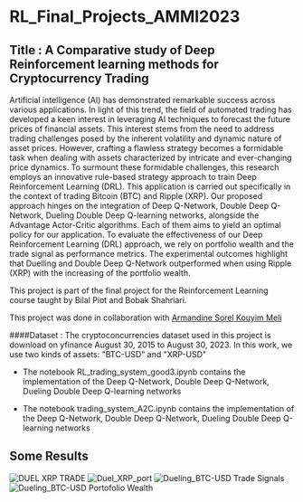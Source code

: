 # RL_Final_Projects_AMMI2023
## Title : A Comparative study of Deep Reinforcement learning methods for Cryptocurrency Trading

Artificial intelligence (AI) has demonstrated remarkable success across various applications. 
In light of this trend, the field of automated trading has developed a keen interest in leveraging 
AI techniques to forecast the future prices of financial assets. This interest stems from the need 
to address trading challenges posed by the inherent volatility and dynamic nature of asset prices. 
However, crafting a flawless strategy becomes a formidable task when dealing with assets characterized 
by intricate and ever-changing price dynamics. To surmount these formidable challenges, this research 
employs an innovative rule-based strategy approach to train Deep Reinforcement Learning (DRL). 
This application is carried out specifically in the context of trading Bitcoin (BTC) and Ripple (XRP).
Our proposed approach hinges on the integration of Deep Q-Network, Double Deep Q-Network, Dueling 
Double Deep Q-learning networks, alongside the Advantage Actor-Critic algorithms. Each of them aims 
to yield an optimal policy for our application. To evaluate the effectiveness of our 
Deep Reinforcement Learning (DRL) approach, we rely on portfolio wealth  and the trade signal as performance metrics. 
The experimental outcomes highlight that Duelling and Double Deep Q-Network outperformed when using Ripple (XRP) with the increasing of the portfolio wealth.
    

This project is part of the final project for the Reinforcement Learning course taught by Bilal Piot and Bobak Shahriari.


This project was done in collaboration with  [Armandine Sorel Kouyim Meli](https://github.com/sorelkouyim)

####Dataset : The cryptoconcurrencies dataset used in this project is download on yfinance August 30, 2015 to August 30, 2023.
In this work, we use two kinds of assets: "BTC-USD" and "XRP-USD"


 

* The notebook RL_trading_system_good3.ipynb contains the implementation of the Deep Q-Network, Double Deep Q-Network, Dueling 
Double Deep Q-learning networks

* The notebook trading_system_A2C.ipynb contains the implementation of the Deep Q-Network, Double Deep Q-Network, Dueling Double Deep Q-learning networks
## Some Results
![DUEL XRP TRADE](https://github.com/VerlonRoelMBINGUI/RL_Final_Projects_AMMI2023/assets/126726283/122e03a9-6272-4a93-acfc-247acd8fbad4)
![Duel_XRP_port](https://github.com/VerlonRoelMBINGUI/RL_Final_Projects_AMMI2023/assets/126726283/75234af0-0943-4a3b-85e8-d3bd77e6cfb0)
![Dueling_BTC-USD Trade Signals](https://github.com/VerlonRoelMBINGUI/RL_Final_Projects_AMMI2023/assets/126726283/44f09da8-e545-4597-a098-3bfe60adb470)
![Dueling_BTC-USD Portofolio Wealth](https://github.com/VerlonRoelMBINGUI/RL_Final_Projects_AMMI2023/assets/126726283/358f63a3-6ff9-44f1-9ca6-df5be772150c)


  


